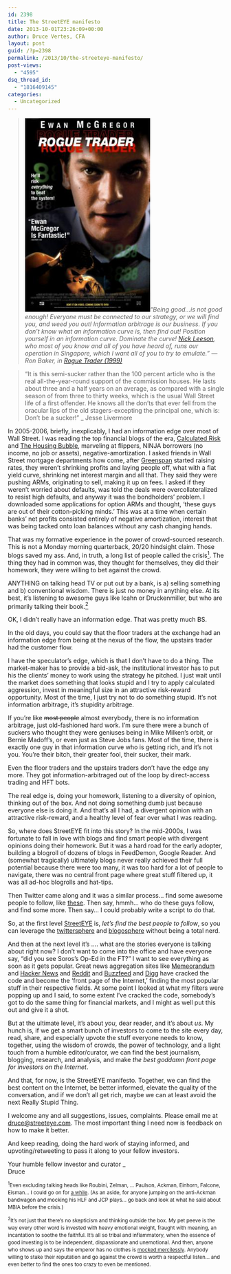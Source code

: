 ```yaml
---
id: 2398
title: The StreetEYE manifesto
date: 2013-10-01T23:26:09+00:00
author: Druce Vertes, CFA
layout: post
guid: /?p=2398
permalink: /2013/10/the-streeteye-manifesto/
post-views:
  - "4595"
dsq_thread_id:
  - "1816409145"
categories:
  - Uncategorized
---
```

> *<a href="http://en.wikipedia.org/wiki/File:Rogue-Trader-Video-Poster.jpg" target="_blank"><img class="zemanta-img-inserted zemanta-img-configured" title="Rogue Trader (film)" alt="Rogue Trader (film)" src="/assets/2020/Rogue-Trader-Video-Poster.jpg" width="291" height="450" /></a>“Being good…is not good enough! Everyone must be connected to our strategy, or we will find you, and weed you out! Information arbitrage is our business. If you don’t know what an information curve is, then find out! Position yourself in an information curve. Dominate the curve! [Nick Leeson](http://en.wikipedia.org/wiki/Nick_Leeson), who most of you know and all of you have heard of, runs our operation in Singapore, which l want all of you to try to emulate.” — Ron Baker, in [Rogue Trader (1999)](http://www.imdb.com/title/tt0131566/)* 
<!--more-->
> “It is this semi-sucker rather than the 100 percent article who is the real all-the-year-round support of the commission houses. He lasts about three and a half years on an average, as compared with a single season of from three to thirty weeks, which is the usual Wall Street life of a first offender. He knows all the don’ts that ever fell from the oracular lips of the old stagers-excepting the principal one, which is: Don’t be a sucker!” _ Jesse Livermore</em>

In 2005-2006, briefly, inexplicably, I had an information edge over most of Wall Street. I was reading the top financial blogs of the era, [Calculated Risk](http://www.calculatedriskblog.com/) and [The Housing Bubble](http://thehousingbubbleblog.com/index.html), marveling at flippers, NINJA borrowers (no income, no job or assets), negative-amortization. I asked friends in Wall Street mortgage departments how come, after [Greenspan](http://www.nytimes.com/2005/05/21/business/21fed.html?_r=0) started raising rates, they weren’t shrinking profits and laying people off, what with a flat yield curve, shrinking net interest margin and all that. They said they were pushing ARMs, originating to sell, making it up on fees. I asked if they weren’t worried about defaults, was told the deals were overcollateralized to resist high defaults, and anyway it was the bondholders’ problem. I downloaded some applications for option ARMs and thought, ‘these guys are out of their cotton-picking minds.’ This was at a time when certain banks’ net profits consisted entirely of negative amortization, interest that was being tacked onto loan balances without any cash changing hands.

That was my formative experience in the power of crowd-sourced research. This is not a Monday morning quarterback, 20/20 hindsight claim. Those blogs saved my ass. And, in truth, a long list of people called the crisis[<sup>1</sup>](#1). The thing they had in common was, they thought for themselves, they did their homework, they were willing to bet against the crowd. 

ANYTHING on talking head TV or put out by a bank, is a) selling something and b) conventional wisdom. There is just no money in anything else. At its best, it’s listening to awesome guys like Icahn or Druckenmiller, but who are primarily talking their book.[<sup>2</sup>](#2)

OK, I didn’t really have an information edge. That was pretty much BS. 

In the old days, you could say that the floor traders at the exchange had an information edge from being at the nexus of the flow, the upstairs trader had the customer flow. 

I have the speculator’s edge, which is that I don’t have to do a thing. The market-maker has to provide a bid-ask, the institutional investor has to put his the clients’ money to work using the strategy he pitched. I just wait until the market does something that looks stupid and I try to apply calculated aggression, invest in meaningful size in an attractive risk-reward opportunity. Most of the time, I just try not to do something stupid. It’s not information arbitrage, it’s stupidity arbitrage. 

If you’re like <strike>most people</strike> almost everybody, there is no information arbitrage, just old-fashioned hard work. I’m sure there were a bunch of suckers who thought they were geniuses being in Mike Milken’s orbit, or Bernie Madoff’s, or even just as Steve Jobs fans. Most of the time, there is exactly one guy in that information curve who is getting rich, and it’s not you. You’re their bitch, their greater fool, their sucker, their mark. 

Even the floor traders and the upstairs traders don’t have the edge any more. They got information-arbitraged out of the loop by direct-access trading and HFT bots.

The real edge is, doing your homework, listening to a diversity of opinion, thinking out of the box. And not doing something dumb just because everyone else is doing it. And that’s all I had, a divergent opinion with an attractive risk-reward, and a healthy level of fear over what I was reading.

So, where does StreetEYE fit into this story? In the mid-2000s, I was fortunate to fall in love with blogs and find smart people with divergent opinions doing their homework. But it was a hard road for the early adopter, building a blogroll of dozens of blogs in FeedDemon, Google Reader. And (somewhat tragically) ultimately blogs never really achieved their full potential because there were too many, it was too hard for a lot of people to navigate, there was no central front page where great stuff filtered up, it was all ad-hoc blogrolls and hat-tips.

Then Twitter came along and it was a similar process… find some awesome people to follow, like [these](http://www.streeteye.com/leaderboard). Then say, hmmh… who do these guys follow, and find some more. Then say… I could probably write a script to do that.

So, at the first level [StreetEYE](http://www.streeteye.com "StreetEYE") is, _let’s find the best people to follow_, so you can leverage the [twittersphere](http://www.streeteye.com/leaderboard) and [blogosphere](http://www.streeteye.com/bleaderboard) without being a total nerd.

And then at the next level it’s …. what are the stories everyone is talking about right now? I don’t want to come into the office and have everyone say, “did you see Soros’s Op-Ed in the FT?” I want to see everything as soon as it gets popular. Great news aggregation sites like [Memeorandum](http://www.memeorandum.com/) and [Hacker News](http://news.ycombinator.com) and [Reddit](http://www.reddit.com/) and [Buzzfeed](http://www.buzzfeed.com/) and [Digg](http://digg.com/) have cracked the code and become the ‘front page of the Internet,’ finding the most popular stuff in their respective fields. At some point I looked at what my filters were popping up and I said, to some extent I’ve cracked the code, somebody’s got to do the same thing for financial markets, and I might as well put this out and give it a shot.

But at the ultimate level, it’s about _you_, dear reader, and it’s about _us_. My hunch is, if we get a smart bunch of investors to come to the site every day, read, share, and especially upvote the stuff everyone needs to know, together, using the wisdom of crowds, the power of technology, and a light touch from a humble editor/curator, we can find the best journalism, blogging, research, and analysis, and make _the best goddamn front page for investors on the Internet_. 

And that, for now, is the StreetEYE manifesto. Together, we can find the best content on the Internet, be better informed, elevate the quality of the conversation, and if we don’t all get rich, maybe we can at least avoid the next Really Stupid Thing. 

I welcome any and all suggestions, issues, complaints. Please email me at <druce@streeteye.com>. The most important thing I need now is feedback on how to make it better.

And keep reading, doing the hard work of staying informed, and upvoting/retweeting to pass it along to your fellow investors.

Your humble fellow investor and curator _  
Druce

<small><a name="1"><sup>1</sup></a>Even excluding talking heads like Roubini, Zelman, … Paulson, Ackman, Einhorn, Falcone, Eisman… I could go on for <a href="http://investorhome.com/predicted.htm">a while</a>. (As an aside, for anyone jumping on the anti-Ackman bandwagon and mocking his HLF and JCP plays… go back and look at what he said about MBIA before the crisis.)</small>

<small><a name="2"><sup>2</sup></a>It’s not just that there’s no skepticism and thinking outside the box. My pet peeve is the way every other word is invested with heavy emotional weight, fraught with meaning, an incantation to soothe the faithful. It’s all so tribal and inflammatory, when the essence of good investing is to be independent, dispassionate and unemotional. And then, anyone who shows up and says the emperor has no clothes is <a href="http://www.salon.com/2013/09/30/how_i_botched_it_on_cnbc/">mocked mercilessly</a>. Anybody willing to stake their reputation and go against the crowd is worth a respectful listen… and even better to find the ones too crazy to even be mentioned.</small>
